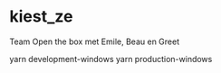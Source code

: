 # kiest_ze
Team Open the box met Emile, Beau en Greet

yarn development-windows
yarn production-windows
